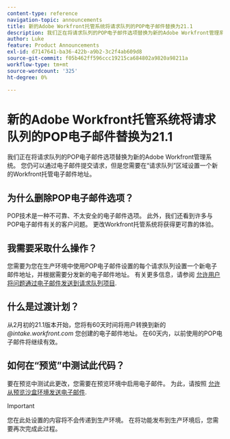 ```yaml
---
content-type: reference
navigation-topic: announcements
title: 新的Adobe Workfront托管系统将请求队列的POP电子邮件替换为21.1
description: 我们正在将请求队列的POP电子邮件选项替换为新的Adobe Workfront管理系统。 您仍可以通过电子邮件提交请求，但是您需要在“请求队列”区域设置一个新的Workfront托管电子邮件地址。
author: Luke
feature: Product Announcements
exl-id: d7147641-ba36-422b-a9b2-3c2f4ab609d8
source-git-commit: f05b462ff596ccc19215ca684802a9820a98211a
workflow-type: tm+mt
source-wordcount: '325'
ht-degree: 0%

---
```


# 新的Adobe Workfront托管系统将请求队列的POP电子邮件替换为21.1

我们正在将请求队列的POP电子邮件选项替换为新的Adobe Workfront管理系统。 您仍可以通过电子邮件提交请求，但是您需要在“请求队列”区域设置一个新的Workfront托管电子邮件地址。

## 为什么删除POP电子邮件选项？

POP技术是一种不可靠、不太安全的电子邮件选项。 此外，我们还看到许多与POP电子邮件有关的客户问题。 更改Workfront托管系统将获得更可靠的体验。

## 我需要采取什么操作？

您需要为您在生产环境中使用POP电子邮件设置的每个请求队列设置一个新电子邮件地址，并根据需要分发新的电子邮件地址。 有关更多信息，请参阅 [允许用户将问题通过电子邮件发送到请求队列项目](/help/quicksilver/manage-work/requests/create-requests/enable-email-issues-into-projects.md).

## 什么是过渡计划？

从2月初的21.1版本开始，您将有60天时间将用户转换到新的 *@intake.workfront.com* 您创建的电子邮件地址。 在60天内，以前使用的POP电子邮件将继续有效。

## 如何在“预览”中测试此代码？

要在预览中测试此更改，您需要在预览环境中启用电子邮件。 为此，请按照 [允许从预览沙盒环境发送电子邮件](../../../workfront-basics/using-notifications/enable-delivery-emails-from-preview-sandbox-environment.md).

>[!IMPORTANT]
>
>您在此处设置的内容将不会传递到生产环境。 在将功能发布到生产环境后，您需要再次完成此过程。
